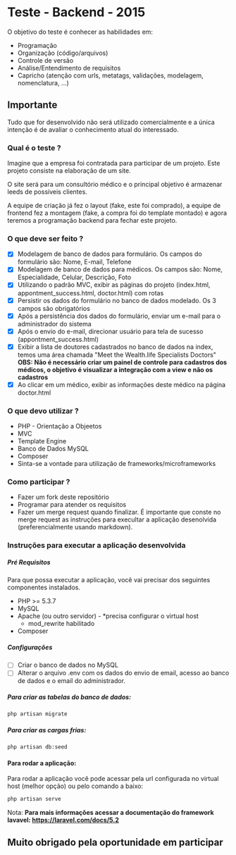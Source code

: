 # Teste - Backend - 2015
O objetivo do teste é conhecer as habilidades em:
- Programação
- Organização (código/arquivos)
- Controle de versão
- Análise/Entendimento de requisitos
- Capricho (atenção com urls, metatags, validações, modelagem, nomenclatura, ...)

## Importante
Tudo que for desenvolvido não será utilizado comercialmente e a única intenção é de avaliar o conhecimento atual do interessado.

### Qual é o teste ?
Imagine que a empresa foi contratada para participar de um projeto. Este projeto consiste na elaboração de um site.

O site será para um consultório médico e o principal objetivo é armazenar leeds de possíveis clientes.

A equipe de criação já fez o layout (fake, este foi comprado), a equipe de frontend fez a montagem (fake, a compra foi do template montado) e agora teremos a programação backend para fechar este projeto.

### O que deve ser feito ?
- [x] Modelagem de banco de dados para formulário. Os campos do formulário são: Nome, E-mail, Telefone
- [x] Modelagem de banco de dados para médicos. Os campos são: Nome, Especialidade, Celular, Descrição, Foto
- [x] Utilizando o padrão MVC, exibir as páginas do projeto (index.html, appontment_success.html, doctor.html) com rotas
- [x] Persistir os dados do formulário no banco de dados modelado. Os 3 campos são obrigatórios
- [x] Após a persistência dos dados do formulário, enviar um e-mail para o administrador do sistema
- [x] Após o envio do e-mail, direcionar usuário para tela de sucesso (appontment_success.html)
- [x] Exibir a lista de doutores cadastrados no banco de dados na index, temos uma área chamada "Meet the Wealth.life Specialists Doctors" **OBS: Não é necessário criar um painel de controle para cadastros dos médicos, o objetivo é visualizar a integração com a view e não os cadastros**
- [x] Ao clicar em um médico, exibir as informações deste médico na página doctor.html

### O que devo utilizar ?
- PHP - Orientação a Objeetos
- MVC
- Template Engine
- Banco de Dados MySQL
- Composer
- Sinta-se a vontade para utilização de frameworks/microframeworks

### Como participar ?
- Fazer um fork deste repositório
- Programar para atender os requisitos
- Fazer um merge request quando finalizar. É importante que conste no merge request as instruções para execultar a aplicação desenolvida (preferencialmente usando markdown).


### Instruções para executar a aplicação desenvolvida

##### Pré Requisitos

Para que possa executar a aplicação, você vai precisar dos seguintes componentes instalados.
- PHP >= 5.3.7
- MySQL
- Apache (ou outro servidor) - *precisa configurar o virtual host
	- mod_rewrite habilitado
- Composer

##### Configurações

- [ ] Criar o banco de dados no MySQL
- [ ] Alterar o arquivo .env com os dados do envio de email, acesso ao banco de dados e o email do administrador.

##### Para criar as tabelas do banco de dados:
```bat
php artisan migrate
```

##### Para criar as cargas frias:
```bat
php artisan db:seed
```

#### Para rodar a aplicação:

Para rodar a aplicação você pode acessar pela url configurada no virtual host (melhor opção) ou pelo comando a baixo:
```bat
php artisan serve
```


Nota: **Para mais informações acessar a documentação do framework lavavel: https://laravel.com/docs/5.2**

## Muito obrigado pela oportunidade em participar
